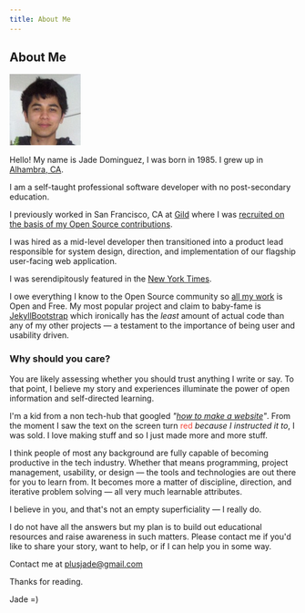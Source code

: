 ```yaml
---
title: About Me
---
```


## About Me

<img src="/media/me.jpg" alt="jade dominguez picture" class="avatar" style="">

Hello!
My name is Jade Dominguez, I was born in 1985.
I grew up in [Alhambra, CA](https://www.google.com/maps/preview#!q=Alhambra%2C+CA&data=!4m15!2m14!1m13!1s0x80c2c53d8366b621%3A0xdbf838b17a724666!3m8!1m3!1d53877!2d-118.2973315!3d34.1257844!3m2!1i1430!2i783!4f13.1!4m2!3d34.095287!4d-118.1270146). 

I am a self-taught professional software developer with no post-secondary education.

I previously worked in San Francisco, CA at [Gild](http://www.gild.com/) where I was [recruited on the basis of my Open Source contributions](http://www.gild.com/success-story/gild-hiring-software-developers/).

I was hired as a mid-level developer then transitioned into a product lead responsible for system design, direction, and implementation of our flagship user-facing web application.


I was serendipitously featured in the [New York Times](http://www.nytimes.com/2013/04/28/technology/how-big-data-is-playing-recruiter-for-specialized-workers.html).

I owe everything I know to the Open Source community so [all my work](https://github.com/plusjade) is Open and Free. My most popular project and claim to baby-fame is [JekyllBootstrap](http://jekyllbootstrap.com/) which ironically has the _least_ amount of actual code than any of my other projects &mdash; a testament to the importance of being user and usability driven.

### Why should you care?

You are likely assessing whether you should trust anything I write or say. To that point, I believe my story and experiences illuminate the power of open information and self-directed learning. 

I'm a kid from a non tech-hub that googled _"[how to make a website](https://www.google.com/#q=how+to+make+a+website)"_. From the moment I saw the text on the screen turn <span style="color: #F44336">red</span> _because I instructed it to_, I was sold. I love making stuff and so I just made more and more stuff.

I think people of most any background are fully capable of becoming productive in the tech industry. Whether that means programming, project management, usability, or design &mdash; the tools and technologies are out there for you to learn from. It becomes more a matter of discipline, direction, and iterative problem solving &mdash; all very much learnable attributes.

I believe in you, and that's not an empty superficiality &mdash; I really do.

I do not have all the answers but my plan is to build out educational resources and raise awareness in such matters. Please contact me if you'd like to share your story, want to help, or if I can help you in some way.

Contact me at [plusjade@gmail.com](mailto:plusjade@gmail.com)

Thanks for reading.

Jade =)
